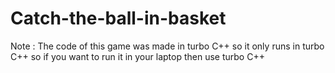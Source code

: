# Catch-the-ball-in-basket
Note : The code of this game was made in turbo C++ so it only runs in turbo C++ so if you want to run it in your laptop then use turbo C++
